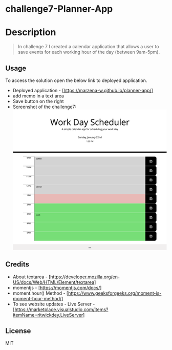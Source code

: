 # challenge7-Planner-App

# Description 
> In challenge 7 I created a calendar application that allows a user to save events for each working hour of the day (between 9am-5pm). 


## Usage 
To access the solution open the below link to deployed application.
* Deployed application - [https://marzena-w.github.io/planner-app/]
* add memo in a text area
* Save button on the right
* Screenshot of the challenge7:
![Screenshot](./images/challenge7-planner.png)


## Credits

* About textarea - [https://developer.mozilla.org/en-US/docs/Web/HTML/Element/textarea]
* momentjs - [https://momentjs.com/docs/]
* moment.hour() Method - [https://www.geeksforgeeks.org/moment-js-moment-hour-method/]
* To see website updates - Live Server - [https://marketplace.visualstudio.com/items?itemName=ritwickdey.LiveServer]


## License
MIT
